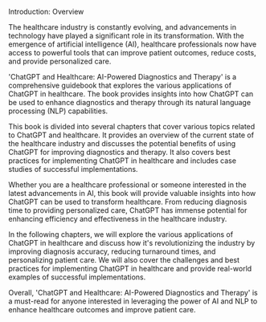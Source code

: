 Introduction: Overview

The healthcare industry is constantly evolving, and advancements in technology have played a significant role in its transformation. With the emergence of artificial intelligence (AI), healthcare professionals now have access to powerful tools that can improve patient outcomes, reduce costs, and provide personalized care.

'ChatGPT and Healthcare: AI-Powered Diagnostics and Therapy' is a comprehensive guidebook that explores the various applications of ChatGPT in healthcare. The book provides insights into how ChatGPT can be used to enhance diagnostics and therapy through its natural language processing (NLP) capabilities.

This book is divided into several chapters that cover various topics related to ChatGPT and healthcare. It provides an overview of the current state of the healthcare industry and discusses the potential benefits of using ChatGPT for improving diagnostics and therapy. It also covers best practices for implementing ChatGPT in healthcare and includes case studies of successful implementations.

Whether you are a healthcare professional or someone interested in the latest advancements in AI, this book will provide valuable insights into how ChatGPT can be used to transform healthcare. From reducing diagnosis time to providing personalized care, ChatGPT has immense potential for enhancing efficiency and effectiveness in the healthcare industry.

In the following chapters, we will explore the various applications of ChatGPT in healthcare and discuss how it's revolutionizing the industry by improving diagnosis accuracy, reducing turnaround times, and personalizing patient care. We will also cover the challenges and best practices for implementing ChatGPT in healthcare and provide real-world examples of successful implementations.

Overall, 'ChatGPT and Healthcare: AI-Powered Diagnostics and Therapy' is a must-read for anyone interested in leveraging the power of AI and NLP to enhance healthcare outcomes and improve patient care.
